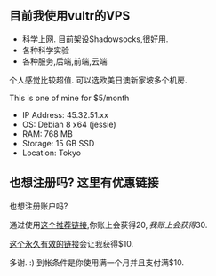 

## 目前我使用vultr的VPS
- 科学上网. 目前架设Shadowsocks,很好用.
- 各种科学实验
- 各种服务,后端,前端,云端

个人感觉比较超值. 可以选欧美日澳新家坡多个机房.


This is one of mine for $5/month
- IP Address: 45.32.51.xx
- OS: Debian 8 x64 (jessie)
- RAM: 768 MB
- Storage: 15 GB SSD
- Location: Tokyo




## 也想注册吗? 这里有优惠链接

也想注册账户吗?

通过使用[这个推荐链接](http://www.vultr.com/?ref=6929768-3B),你账上会获得$20,我账上会获得$30.

[这个永久有效的链接](http://www.vultr.com/?ref=6820672)会让我获得$10.

多谢. :) 到帐条件是你使用满一个月并且支付满$10. 
